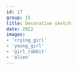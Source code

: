 ```yaml
---
id: 17
group: 15
title: Decorative sketch
date: 2022
images:
- 'crying_girl'
- 'young_girl'
- 'girl_rabbit'
- 'alien'
---
```

